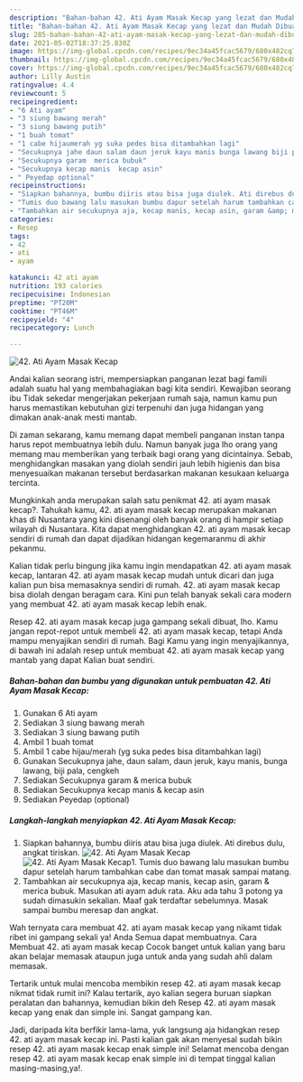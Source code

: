 ```yaml
---
description: "Bahan-bahan 42. Ati Ayam Masak Kecap yang lezat dan Mudah Dibuat"
title: "Bahan-bahan 42. Ati Ayam Masak Kecap yang lezat dan Mudah Dibuat"
slug: 285-bahan-bahan-42-ati-ayam-masak-kecap-yang-lezat-dan-mudah-dibuat
date: 2021-05-02T18:37:25.830Z
image: https://img-global.cpcdn.com/recipes/9ec34a45fcac5679/680x482cq70/42-ati-ayam-masak-kecap-foto-resep-utama.jpg
thumbnail: https://img-global.cpcdn.com/recipes/9ec34a45fcac5679/680x482cq70/42-ati-ayam-masak-kecap-foto-resep-utama.jpg
cover: https://img-global.cpcdn.com/recipes/9ec34a45fcac5679/680x482cq70/42-ati-ayam-masak-kecap-foto-resep-utama.jpg
author: Lilly Austin
ratingvalue: 4.4
reviewcount: 5
recipeingredient:
- "6 Ati ayam"
- "3 siung bawang merah"
- "3 siung bawang putih"
- "1 buah tomat"
- "1 cabe hijaumerah yg suka pedes bisa ditambahkan lagi"
- "Secukupnya jahe daun salam daun jeruk kayu manis bunga lawang biji pala cengkeh"
- "Secukupnya garam  merica bubuk"
- "Secukupnya kecap manis  kecap asin"
- " Peyedap optional"
recipeinstructions:
- "Siapkan bahannya, bumbu diiris atau bisa juga diulek. Ati direbus dulu, angkat tiriskan."
- "Tumis duo bawang lalu masukan bumbu dapur setelah harum tambahkan cabe dan tomat masak sampai matang."
- "Tambahkan air secukupnya aja, kecap manis, kecap asin, garam &amp; merica bubuk. Masukan ati ayam aduk rata. Aku ada tahu 3 potong ya sudah dimasukin sekalian. Maaf gak terdaftar sebelumnya. Masak sampai bumbu meresap dan angkat."
categories:
- Resep
tags:
- 42
- ati
- ayam

katakunci: 42 ati ayam 
nutrition: 193 calories
recipecuisine: Indonesian
preptime: "PT20M"
cooktime: "PT46M"
recipeyield: "4"
recipecategory: Lunch

---
```



![42. Ati Ayam Masak Kecap](https://img-global.cpcdn.com/recipes/9ec34a45fcac5679/680x482cq70/42-ati-ayam-masak-kecap-foto-resep-utama.jpg)

Andai kalian seorang istri, mempersiapkan panganan lezat bagi famili adalah suatu hal yang membahagiakan bagi kita sendiri. Kewajiban seorang ibu Tidak sekedar mengerjakan pekerjaan rumah saja, namun kamu pun harus memastikan kebutuhan gizi terpenuhi dan juga hidangan yang dimakan anak-anak mesti mantab.

Di zaman  sekarang, kamu memang dapat membeli panganan instan tanpa harus repot membuatnya lebih dulu. Namun banyak juga lho orang yang memang mau memberikan yang terbaik bagi orang yang dicintainya. Sebab, menghidangkan masakan yang diolah sendiri jauh lebih higienis dan bisa menyesuaikan makanan tersebut berdasarkan makanan kesukaan keluarga tercinta. 



Mungkinkah anda merupakan salah satu penikmat 42. ati ayam masak kecap?. Tahukah kamu, 42. ati ayam masak kecap merupakan makanan khas di Nusantara yang kini disenangi oleh banyak orang di hampir setiap wilayah di Nusantara. Kita dapat menghidangkan 42. ati ayam masak kecap sendiri di rumah dan dapat dijadikan hidangan kegemaranmu di akhir pekanmu.

Kalian tidak perlu bingung jika kamu ingin mendapatkan 42. ati ayam masak kecap, lantaran 42. ati ayam masak kecap mudah untuk dicari dan juga kalian pun bisa memasaknya sendiri di rumah. 42. ati ayam masak kecap bisa diolah dengan beragam cara. Kini pun telah banyak sekali cara modern yang membuat 42. ati ayam masak kecap lebih enak.

Resep 42. ati ayam masak kecap juga gampang sekali dibuat, lho. Kamu jangan repot-repot untuk membeli 42. ati ayam masak kecap, tetapi Anda mampu menyajikan sendiri di rumah. Bagi Kamu yang ingin menyajikannya, di bawah ini adalah resep untuk membuat 42. ati ayam masak kecap yang mantab yang dapat Kalian buat sendiri.

<!--inarticleads1-->

##### Bahan-bahan dan bumbu yang digunakan untuk pembuatan 42. Ati Ayam Masak Kecap:

1. Gunakan 6 Ati ayam
1. Sediakan 3 siung bawang merah
1. Sediakan 3 siung bawang putih
1. Ambil 1 buah tomat
1. Ambil 1 cabe hijau/merah (yg suka pedes bisa ditambahkan lagi)
1. Gunakan Secukupnya jahe, daun salam, daun jeruk, kayu manis, bunga lawang, biji pala, cengkeh
1. Sediakan Secukupnya garam &amp; merica bubuk
1. Sediakan Secukupnya kecap manis &amp; kecap asin
1. Sediakan  Peyedap (optional)




<!--inarticleads2-->

##### Langkah-langkah menyiapkan 42. Ati Ayam Masak Kecap:

1. Siapkan bahannya, bumbu diiris atau bisa juga diulek. Ati direbus dulu, angkat tiriskan.
<img src="https://img-global.cpcdn.com/steps/7adf7ff1a70c820a/160x128cq70/42-ati-ayam-masak-kecap-langkah-memasak-1-foto.jpg" alt="42. Ati Ayam Masak Kecap"><img src="https://img-global.cpcdn.com/steps/5f42fd47cb845b19/160x128cq70/42-ati-ayam-masak-kecap-langkah-memasak-1-foto.jpg" alt="42. Ati Ayam Masak Kecap">1. Tumis duo bawang lalu masukan bumbu dapur setelah harum tambahkan cabe dan tomat masak sampai matang.
1. Tambahkan air secukupnya aja, kecap manis, kecap asin, garam &amp; merica bubuk. Masukan ati ayam aduk rata. Aku ada tahu 3 potong ya sudah dimasukin sekalian. Maaf gak terdaftar sebelumnya. Masak sampai bumbu meresap dan angkat.




Wah ternyata cara membuat 42. ati ayam masak kecap yang nikamt tidak ribet ini gampang sekali ya! Anda Semua dapat membuatnya. Cara Membuat 42. ati ayam masak kecap Cocok banget untuk kalian yang baru akan belajar memasak ataupun juga untuk anda yang sudah ahli dalam memasak.

Tertarik untuk mulai mencoba membikin resep 42. ati ayam masak kecap nikmat tidak rumit ini? Kalau tertarik, ayo kalian segera buruan siapkan peralatan dan bahannya, kemudian bikin deh Resep 42. ati ayam masak kecap yang enak dan simple ini. Sangat gampang kan. 

Jadi, daripada kita berfikir lama-lama, yuk langsung aja hidangkan resep 42. ati ayam masak kecap ini. Pasti kalian gak akan menyesal sudah bikin resep 42. ati ayam masak kecap enak simple ini! Selamat mencoba dengan resep 42. ati ayam masak kecap enak simple ini di tempat tinggal kalian masing-masing,ya!.

